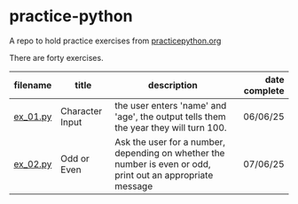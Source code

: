 # practice-python

A repo to hold practice exercises from [practicepython.org](https://www.practicepython.org)

There are forty exercises.

| filename |  title | description | date complete |
| -------- | -------- | -------- | -------: |
| [ex_01.py](ex_01.py) | Character Input | the user enters 'name' and 'age', the output tells them the year they will turn 100. | 06/06/25 |
| [ex_02.py](ex_02.py) | Odd or Even | Ask the user for a number, depending on whether the number is even or odd, print out an appropriate message | 07/06/25 |
